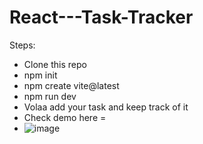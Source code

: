 # React---Task-Tracker

Steps:
* Clone this repo
* npm init
* npm create vite@latest
* npm run dev
* Volaa add your task and keep track of it
* Check demo here = 
* ![image](https://github.com/user-attachments/assets/c5f54e2a-ea81-4d90-95c6-5b3e77cdcd99)
